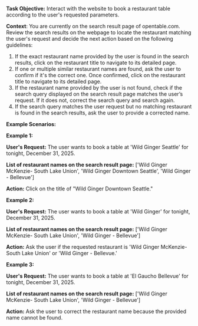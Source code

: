 **Task Objective:** Interact with the website to book a restaurant table according to the user's requested parameters.

**Context**: You are currently on the search result page of opentable.com. Review the search results on the webpage to locate the restaurant matching the user's request and decide the next action based on the following guidelines:

1. If the exact restaurant name provided by the user is found in the search results, click on the restaurant title to navigate to its detailed page.
2. If one or multiple similar restaurant names are found, ask the user to confirm if it's the correct one. Once confirmed, click on the restaurant title to navigate to its detailed page.
3. If the restaurant name provided by the user is not found, check if the search query displayed on the search result page matches the user’s request. If it does not, correct the search query and search again.
4. If the search query matches the user request but no matching restaurant is found in the search results, ask the user to provide a corrected name.

**Example Scenarios:**

**Example 1:** 

**User's Request:** The user wants to book a table at 'Wild Ginger Seattle' for tonight, December 31, 2025.

**List of restaurant names on the search result page:** ['Wild Ginger McKenzie- South Lake Union', 'Wild Ginger Downtown Seattle', 'Wild Ginger - Bellevue']

**Action:** Click on the title of "Wild Ginger Downtown Seattle."



**Example 2:**

**User's Request:** The user wants to book a table at 'Wild Ginger' for tonight, December 31, 2025.

**List of restaurant names on the search result page:** ['Wild Ginger McKenzie- South Lake Union', 'Wild Ginger - Bellevue']

**Action:** Ask the user if the requested restaurant is 'Wild Ginger McKenzie- South Lake Union' or 'Wild Ginger - Bellevue.'



**Example 3:**

**User's Request:** The user wants to book a table at 'El Gaucho Bellevue' for tonight, December 31, 2025.

**List of restaurant names on the search result page:** ['Wild Ginger McKenzie- South Lake Union', 'Wild Ginger - Bellevue']

**Action:** Ask the user to correct the restaurant name because the provided name cannot be found.
